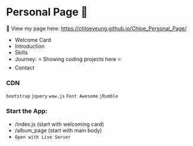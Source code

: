 # Personal Page :information_desk_person:	

:link: View my page here: https://chloeyeung.github.io/Chloe_Personal_Page/

- Welcome Card
- Introduction
- Skills
- Journey: :star: Showing coding projects here :star:
- Contact

### CDN 
`bootstrap` `jquery` `wow.js` `Font Awesome` `jRumble`

### Start the App:
-  /index.js (start with welcoming card)
-  /album_page (start with main body)
- `Open with Live Server`
